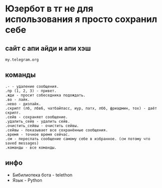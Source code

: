 # Юзербот в тг не для использования я просто сохранил себе

## сайт с апи айди и апи хэш
```
my.telegram.org
```

## команды
```
.- - удаление сообщения. 
.пр (1, 2, 3) - привет. 
.жди - просит собеседника подождать. 
.во - лайк. 
.нево - дизлайк. 
.скрипт (лб, лбв6, чатбайпасс, иур, патх, лбб, фриадмин, тох) - даёт скрипт. 
.сейв - сохраняет сообщение. 
.удалить_сейв - удалить сейв. 
.очистить_сейвы - очистить сейвы. 
.сейвы - показывает все сохранённые сообщения. 
.время - точное время сейчас. 
.см - переслать сообщение самому себе в избранное. (см потому что saved messages)
.команды - все команды. 
```

## инфо
* Бибилиотека бота - telethon
* Язык - Python
